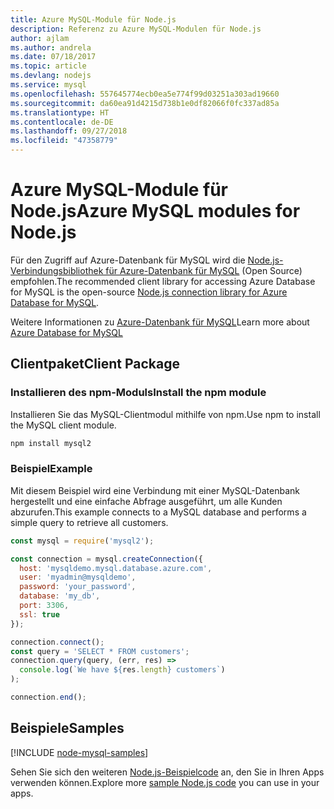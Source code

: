 ```yaml
---
title: Azure MySQL-Module für Node.js
description: Referenz zu Azure MySQL-Modulen für Node.js
author: ajlam
ms.author: andrela
ms.date: 07/18/2017
ms.topic: article
ms.devlang: nodejs
ms.service: mysql
ms.openlocfilehash: 557645774ecb0ea5e774f99d03251a303ad19660
ms.sourcegitcommit: da60ea91d4215d738b1e0df82066f0fc337ad85a
ms.translationtype: HT
ms.contentlocale: de-DE
ms.lasthandoff: 09/27/2018
ms.locfileid: "47358779"
---
```

# <a name="azure-mysql-modules-for-nodejs"></a><span data-ttu-id="7194d-103">Azure MySQL-Module für Node.js</span><span class="sxs-lookup"><span data-stu-id="7194d-103">Azure MySQL modules for Node.js</span></span>

<span data-ttu-id="7194d-104">Für den Zugriff auf Azure-Datenbank für MySQL wird die [Node.js-Verbindungsbibliothek für Azure-Datenbank für MySQL](https://github.com/sidorares/node-mysql2) (Open Source) empfohlen.</span><span class="sxs-lookup"><span data-stu-id="7194d-104">The recommended client library for accessing Azure Database for MySQL is the open-source [Node.js connection library for Azure Database for MySQL](https://github.com/sidorares/node-mysql2).</span></span> 

<span data-ttu-id="7194d-105">Weitere Informationen zu [Azure-Datenbank für MySQL](https://docs.microsoft.com/azure/MySQL/)</span><span class="sxs-lookup"><span data-stu-id="7194d-105">Learn more about [Azure Database for MySQL](https://docs.microsoft.com/azure/MySQL/)</span></span>

## <a name="client-package"></a><span data-ttu-id="7194d-106">Clientpaket</span><span class="sxs-lookup"><span data-stu-id="7194d-106">Client Package</span></span>

### <a name="install-the-npm-module"></a><span data-ttu-id="7194d-107">Installieren des npm-Moduls</span><span class="sxs-lookup"><span data-stu-id="7194d-107">Install the npm module</span></span>

<span data-ttu-id="7194d-108">Installieren Sie das MySQL-Clientmodul mithilfe von npm.</span><span class="sxs-lookup"><span data-stu-id="7194d-108">Use npm to install the MySQL client module.</span></span>

```bash
npm install mysql2
```   

### <a name="example"></a><span data-ttu-id="7194d-109">Beispiel</span><span class="sxs-lookup"><span data-stu-id="7194d-109">Example</span></span>

<span data-ttu-id="7194d-110">Mit diesem Beispiel wird eine Verbindung mit einer MySQL-Datenbank hergestellt und eine einfache Abfrage ausgeführt, um alle Kunden abzurufen.</span><span class="sxs-lookup"><span data-stu-id="7194d-110">This example connects to a MySQL database and performs a simple query to retrieve all customers.</span></span>

```javascript
const mysql = require('mysql2');

const connection = mysql.createConnection({
  host: 'mysqldemo.mysql.database.azure.com',
  user: 'myadmin@mysqldemo',
  password: 'your_password',
  database: 'my_db',
  port: 3306,
  ssl: true
});

connection.connect();
const query = 'SELECT * FROM customers';
connection.query(query, (err, res) =>
  console.log(`We have ${res.length} customers`)
);

connection.end();
```

## <a name="samples"></a><span data-ttu-id="7194d-111">Beispiele</span><span class="sxs-lookup"><span data-stu-id="7194d-111">Samples</span></span>

[!INCLUDE [node-mysql-samples](../docs-ref-conceptual/includes/mysql-samples.md)]

<span data-ttu-id="7194d-112">Sehen Sie sich den weiteren [Node.js-Beispielcode](https://azure.microsoft.com/resources/samples/?platform=nodejs) an, den Sie in Ihren Apps verwenden können.</span><span class="sxs-lookup"><span data-stu-id="7194d-112">Explore more [sample Node.js code](https://azure.microsoft.com/resources/samples/?platform=nodejs) you can use in your apps.</span></span>
